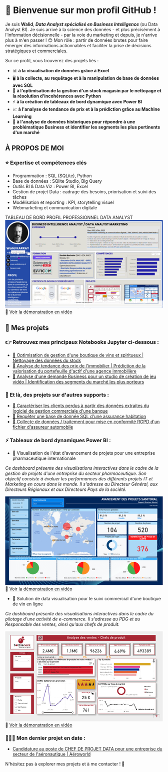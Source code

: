 # 👋 Bienvenue sur mon profil GitHub ! 

Je suis **Walid**, ***Data Analyst spécialisé en Business Intelligence*** (ou Data Analyst BI). 
Je suis arrivé à la science des données - et plus précisément à l'information décisionnelle - par la voie du marketing et depuis, je n'arrive plus à m'en passer ! 😊
Mon rôle : partir de données brutes pour faire émerger des informations actionnables et faciliter la prise de décisions stratégiques et commerciales.

Sur ce profil, vous trouverez des projets liés :
-  📊 **à la visualisation de données grâce à Excel**
-  🖥 **à la collecte, au requêtage et à la manipulation de base de données avec SQL**
-  🐍 **à l'optimisation de la gestion d'un stock magasin par le nettoyage et la résolution d'incohérences avec Python**
-  ⚡️ **à la création de tableaux de bord dynamique avec Power BI**
-  📈 **à l'analyse de tendance de prix et à la prédiction grâce au Machine Learning**
-  🔎 **à l'analyse de données historiques pour répondre à une problématique Business et identifier les segments les plus pertinents d'un marché**

## À PROPOS DE MOI
### ⭐️ Expertise et compétences clés
- Programmation : SQL (SQLite), Python
- Base de données : SQlite Studio, Big Query
- Outils BI & Data Viz : Power BI, Excel
- Gestion de projet Data : cadrage des besoins, priorisation et suivi des tâches
- Modélisation et reporting : KPI, storytelling visuel
- Webmarketing et communication digitale


TABLEAU DE BORD PROFIL PROFESSIONNEL DATA ANALYST
![Tableau de bord Power BI](https://raw.githubusercontent.com/Walid-DABI/Walid-DABI/main/assets/miniature_dashboard_profil.png)
🎥 [Voir la démonstration en vidéo](https://urls.fr/Q_ImWK)

## 📂 Mes projets 
### 👉 Retrouvez mes principaux Notebooks Jupyter ci-dessous : 

- [🔗 Optimisation de gestion d'une boutique de vins et spiritueux | Nettoyage des données du stock](https://nbviewer.org/github/Walid-DABI/Walid-DABI/blob/main/projet_gestion_stock_boutique.ipynb)  
- [🔗 Analyse de tendance des prix de l'immobilier | Prédiction de la valorisation du portefeuille d'actif d'une agence immobilière](https://nbviewer.org/github/Walid-DABI/Walid-DABI/blob/main/analyse-prix-immobilier.ipynb)
- [🔗 Analyse d'une demande Business pour un studio de création de jeu vidéo | Identification des segments du marché les plus porteurs](https://nbviewer.org/github/Walid-DABI/Walid-DABI/blob/main/projet-analyse-jeu-video.ipynb)

### 📌 Et là, des projets sur d'autres supports :

- [🔗 Caractériser les clients perdus à partir des données extraites du logiciel de gestion commerciale d'une banque](https://urlr.me/TCm6hp)
- [🔗 Requêter une base de donnée SQL d'une assurance habitation](https://1drv.ms/f/c/8bed31e70b5aef02/Eu1YuMye1WVLg45smmG-VAsBjaXXmwtAVUBJ77_OudKMKQ?e=3DPJSH)
- [🔗 Collecte de données / traitement pour mise en conformité RGPD d'un fichier d'assureur automobile](https://urlr.me/RgGtkv)

### ⚡️ Tableaux de bord dynamiques Power BI :

- 💊 Visualisation de l'état d'avancement de projets pour une entreprise pharmaceutique internationale

*Ce dashboard présente des visualisations interactives dans le cadre de la gestion de projets d'une entreprise du secteur pharmaceutique. Son objectif consiste à évaluer les performances des différents projets IT et Marketing en cours dans le monde. Il s'adresse au Directeur Général, aux Directeurs Régionaux et aux Directeurs Pays de la société.*

![Tableau de bord Power BI](https://raw.githubusercontent.com/Walid-DABI/Walid-DABI/main/assets/miniature_sanitoral.png)
🎥 [Voir la démonstration en vidéo](https://urlr.me/ZBfsWS)

- 🍷 Solution de data visualisation pour le suivi commercial d'une boutique de vin en ligne

*Ce dashboard présente des visualisations interactives dans le cadre du pilotage d'une activité de e-commerce. Il s'adresse au PDG et au Responsable des ventes, ainsi qu'aux chefs de produit.*

![Tableau de bord Power BI](https://raw.githubusercontent.com/Walid-DABI/Walid-DABI/main/assets/miniature_bottleneck.png)
🎥 [Voir la démonstration en vidéo](https://urlr.me/n73TNC)


### 🚨🚨🚨 Mon dernier projet en date :

- [Candidature au poste de CHEF DE PROJET DATA pour une entreprise du secteur de l'aéronautique | Aéroworld](https://github.com/Walid-DABI/candidature_aeroworld)


N'hésitez pas à explorer mes projets et à me contacter ! 🚀
